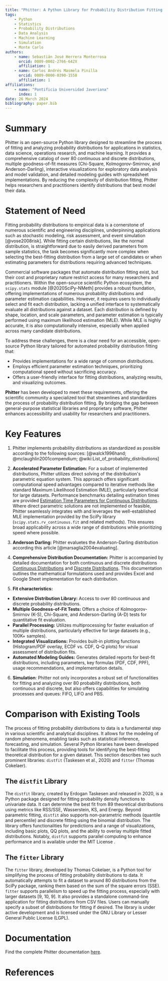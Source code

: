```yaml
---
title: "Phitter: A Python Library for Probability Distribution Fitting and Analysis"
tags:
    - Python
    - Statistics
    - Probability Distributions
    - Data Analysis
    - Machine Learning
    - Simulation
    - Monte Carlo
authors:
    - name: Sebastián José Herrera Monterrosa
      orcid: 0009-0002-2766-642X
      affiliation: 1
    - name: Carlos Andrés Masmela Pinilla
      orcid: 0009-0000-0390-1558
      affiliation: 1
affiliations:
    - name: "Pontificia Universidad Javeriana"
      index: 1
date: 26 March 2024
bibliography: paper.bib
---
```


# Summary

Phitter is an open-source Python library designed to streamline the process of fitting and analyzing probability distributions for applications in statistics, data science, operations research, and machine learning. It provides a comprehensive catalog of over 80 continuous and discrete distributions, multiple goodness-of-fit measures (Chi-Square, Kolmogorov-Smirnov, and Anderson-Darling), interactive visualizations for exploratory data analysis and model validation, and detailed modeling guides with spreadsheet implementations. By reducing the complexity of distribution fitting, Phitter helps researchers and practitioners identify distributions that best model their data.

# Statement of Need

Fitting probability distributions to empirical data is a cornerstone of numerous scientific and engineering disciplines, underpinning applications such as stochastic modeling, risk assessment, and event simulation [@vose2008risk]. While fitting certain distributions, like the normal distribution, is straightforward due to easily derived parameters from sample statistics, the task becomes significantly more complex when selecting the best-fitting distribution from a large set of candidates or when estimating parameters for distributions requiring advanced techniques.

Commercial software packages that automate distribution fitting exist, but their cost and proprietary nature restrict access for many researchers and practitioners. Within the open-source scientific Python ecosystem, the `scipy.stats` module [@2020SciPy-NMeth] provides a robust foundation, offering implementations of numerous probability distributions and parameter estimation capabilities. However, it requires users to individually select and fit each distribution, lacking a unified interface to systematically evaluate all distributions against a dataset. Each distribution is defined by shape, location, and scale parameters, and parameter estimation is typically performed using maximum likelihood estimation (MLE). While MLE is highly accurate, it is also computationally intensive, especially when applied across many candidate distributions.

To address these challenges, there is a clear need for an accessible, open-source Python library tailored for automated probability distribution fitting that:

-   Provides implementations for a wide range of common distributions.
-   Employs efficient parameter estimation techniques, prioritizing computational speed without sacrificing accuracy.
-   Offers a user-friendly interface for fitting distributions, analyzing results, and visualizing outcomes.

**Phitter** has been developed to meet these requirements, offering the scientific community a specialized tool that streamlines and standardizes the process of probability distribution fitting. By bridging the gap between general-purpose statistical libraries and proprietary software, Phitter enhances accessibility and usability for researchers and practitioners.

# Key Features

1. Phitter implements probability distributions as standardized as possible according to the following sources: [@walck1996hand; @mclaughlin2001compendium; @wiki:List_of_probability_distributions]

2. **Accelerated Parameter Estimation:** For a subset of implemented distributions, Phitter utilizes direct solving of the distribution's parametric equation system. This approach offers significant computational speed advantages compared to iterative methods like standard Maximum Likelihood Estimation (MLE), particularly beneficial for large datasets. Performance benchmarks detailing estimation times are provided [Estimation Time Parameters for Continuous Distributions](https://docs-phitter-kernel.netlify.app/documentation/benchmarks/continuous/continuous-parameters-estimation.html). Where direct parametric solutions are not implemented or feasible, Phitter seamlessly integrates with and leverages the well-established MLE implementation provided by the SciPy library (`scipy.stats.rv_continuous.fit` and related methods). This ensures broad applicability across a wide range of distributions while prioritizing speed where possible.

3. **Anderson Darling:** Phitter evaluetes the Anderson-Darling distribution according this article [@marsaglia2004evaluating].

4. **Comprehensive Distribution Documentation:** Phitter is accompanied by detailed documentation for both continuous and discrete distributions [Continuous Distributions](https://docs-phitter-kernel.netlify.app/documentation/distributions/continuous-distributions.html) and [Discrete Distributions](https://docs-phitter-kernel.netlify.app/documentation/distributions/discrete-distributions.html). This documentation outlines the mathematical formulations used and provides Excel and Google Sheet implementation for each distribution.

5. **Fit characteristics:**

-   **Extensive Distribution Library:** Access to over 80 continuous and discrete probability distributions.
-   **Multiple Goodness-of-Fit Tests:** Offers a choice of Kolmogorov-Smirnov (K-S), Chi-Square, and Anderson-Darling (A-D) tests for quantitative fit evaluation.
-   **Parallel Processing:** Utilizes multiprocessing for faster evaluation of multiple distributions, particularly effective for large datasets (e.g., 100K+ samples).
-   **Integrated Visualizations:** Provides built-in plotting functions (Histogram/PDF overlay, ECDF vs. CDF, Q-Q plots) for visual assessment of distribution fits.
-   **Automated Modeling Guides:** Generates detailed reports for best-fit distributions, including parameters, key formulas (PDF, CDF, PPF), usage recommendations, and implementation details.

6. **Simulation**: Phitter not only incorporates a robust set of functionalities for fitting and analyzing over 80 probability distributions, both continuous and discrete, but also offers capabilities for simulating processes and queues: FIFO, LIFO and PBS.

# Comparison with Existing Tools

The process of fitting probability distributions to data is a fundamental step in various scientific and analytical disciplines. It allows for the modeling of random phenomena, enabling tasks such as statistical inference, forecasting, and simulation. Several Python libraries have been developed to facilitate this process, providing tools for identifying the best-fitting theoretical distribution for a given dataset. This section describes two such prominent libraries: `distfit` (Taskesen et al., 2020) and `fitter` (Thomas Cokelaer).

## The `distfit` Library

The `distfit` library, created by Erdogan Taskesen and released in 2020, is a Python package designed for fitting probability density functions to univariate data. It can determine the best fit from 89 theoretical distributions using metrics like RSS/SSE, Wasserstein, KS, and Energy. Beyond parametric fitting, `distfit` also supports non-parametric methods (quantile and percentile) and discrete fitting using the binomial distribution. The library offers functionalities for predictions and a range of visualizations, including basic plots, QQ plots, and the ability to overlay multiple fitted distributions. Notably, `distfit` supports parallel computing to enhance performance and is available under the MIT License .

##   The `fitter` Library

The `fitter` library, developed by Thomas Cokelaer, is a Python tool for simplifying the process of fitting probability distributions to data. It automatically attempts to fit a dataset to around 80 distributions from the SciPy package, ranking them based on the sum of the square errors (SSE). `fitter` supports parallelism to speed up the fitting process, especially with larger datasets [9, 10, 9]. It also provides a standalone command-line application for fitting distributions from CSV files. Users can manually specify a subset of distributions for fitting if desired. The library is under active development and is licensed under the GNU Library or Lesser General Public License (LGPL).

# Documentation

Find the complete Phitter documentation [here](https://docs-phitter-kernel.netlify.app/).

# References

